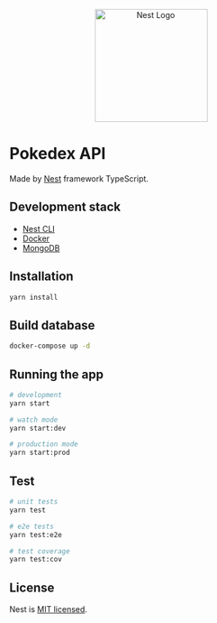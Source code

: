 <p align="center">
  <a href="http://nestjs.com/" target="blank"><img src="https://nestjs.com/img/logo-small.svg" width="200" alt="Nest Logo" /></a>
</p>

# Pokedex API

Made by [Nest](https://github.com/nestjs/nest) framework TypeScript.

## Development stack
- [Nest CLI](https://docs.nestjs.com/first-steps)
- [Docker](https://www.docker.com/)
- [MongoDB](https://www.mongodb.com/)

## Installation

```bash
yarn install
```

## Build database

```bash
docker-compose up -d
```

## Running the app

```bash
# development
yarn start

# watch mode
yarn start:dev

# production mode
yarn start:prod
```

## Test

```bash
# unit tests
yarn test

# e2e tests
yarn test:e2e

# test coverage
yarn test:cov
```

## License

Nest is [MIT licensed](LICENSE).
